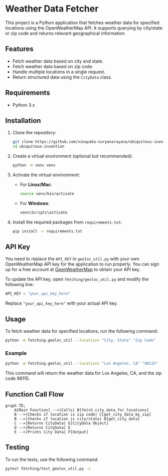 # Weather Data Fetcher

This project is a Python application that fetches weather data for specified locations using the OpenWeatherMap API. It supports querying by city/state or zip code and returns relevant geographical information.

## Features

- Fetch weather data based on city and state.
- Fetch weather data based on zip code.
- Handle multiple locations in a single request.
- Return structured data using the `CityData` class.

## Requirements

- Python 3.x

## Installation

1. Clone the repository:

   ```bash
   git clone https://github.com/vinayaka-suryanarayana/ubiquitous-invention.git
   cd ubiquitous-invention
   ```

2. Create a virtual environment (optional but recommended):

   ```bash
   python -m venv venv
   ```

3. Activate the virtual environment:

   - For **Linux/Mac**:
     ```bash
     source venv/bin/activate
     ```
   - For **Windows**:
     ```bash
     venv\Scripts\activate
     ```

4. Install the required packages from `requirements.txt`:

   ```bash
   pip install -r requirements.txt
   ```

## API Key

You need to replace the `API_KEY` in `geoloc_util.py` with your own OpenWeatherMap API key for the application to run properly. You can sign up for a free account at [OpenWeatherMap](https://openweathermap.org/) to obtain your API key.

To update the API key, open `fetching/geoloc_util.py` and modify the following line:

```python
API_KEY = "your_api_key_here"
```

Replace `"your_api_key_here"` with your actual API key.

## Usage

To fetch weather data for specified locations, run the following command:

```bash
python -m fetching.geoloc_util --locations "City, State" "Zip Code"
```

### Example

```bash
python -m fetching.geoloc_util --locations "Los Angeles, CA" "98115"
```

This command will return the weather data for Los Angeles, CA, and the zip code 98115.

## Function Call Flow

```mermaid
graph TD;
    A[Main Function] -->|Calls| B[fetch_city_data_for_locations]
    B -->|Checks if location is zip code| C[get_city_data_by_zip]
    B -->|Checks if location is city/state| D[get_city_data]
    C -->|Returns CityData| E[CityData Object]
    D -->|Returns CityData| E
    E -->|Prints City Data| F[Output]
```

## Testing

To run the tests, use the following command:

```bash
pytest fetching/test_geoloc_util.py -v
```

